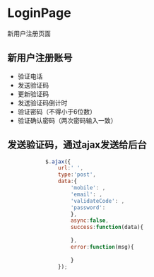 # LoginPage
新用户注册页面

## 新用户注册账号
+ 验证电话
+ 发送验证码
+ 更新验证码
+ 发送验证码倒计时
+ 验证密码（不得小于6位数）
+ 验证确认密码（两次密码输入一致）

## 发送验证码，通过ajax发送给后台
```js
			$.ajax({
				url:' ',
				type:'post',
				data:{
					'mobile': ,
					'email': ,
					'validateCode': ,
					'password': 
					},
					async:false,
					success:function(data){
						
					},
					error:function(msg){
						
					}
				});

```
